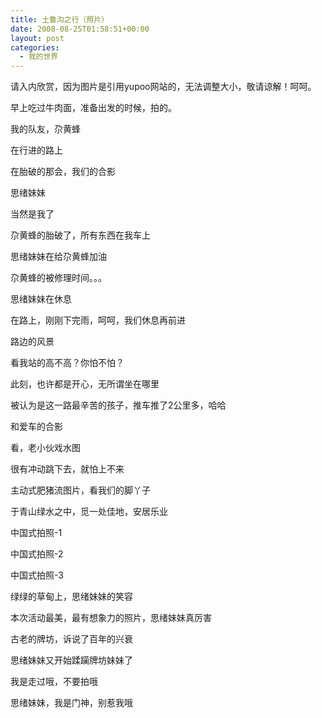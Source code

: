 ```yaml
---
title: 土鲁沟之行（照片）
date: 2008-08-25T01:58:51+00:00
layout: post
categories:
  - 我的世界
---
```

请入内欣赏，因为图片是引用yupoo网站的，无法调整大小，敬请谅解！呵呵。

早上吃过牛肉面，准备出发的时候，拍的。


我的队友，尕黄蜂



在行进的路上


在胎破的那会，我们的合影


思绪妹妹


当然是我了


尕黄蜂的胎破了，所有东西在我车上


思绪妹妹在给尕黄蜂加油


尕黄蜂的被修理时间。。。

<!--more-->
思绪妹妹在休息


在路上，刚刚下完雨，呵呵，我们休息再前进


路边的风景


看我站的高不高？你怕不怕？


此刻，也许都是开心，无所谓坐在哪里


被认为是这一路最辛苦的孩子，推车推了2公里多，哈哈


和爱车的合影


看，老小伙戏水图


很有冲动跳下去，就怕上不来


主动式肥猪流图片，看我们的脚丫子


于青山绿水之中，觅一处佳地，安居乐业


中国式拍照-1


中国式拍照-2


中国式拍照-3


绿绿的草甸上，思绪妹妹的笑容


本次活动最美，最有想象力的照片，思绪妹妹真厉害


古老的牌坊，诉说了百年的兴衰


思绪妹妹又开始蹂躏牌坊妹妹了


我是走过哦，不要拍哦


思绪妹妹，我是门神，别惹我哦

